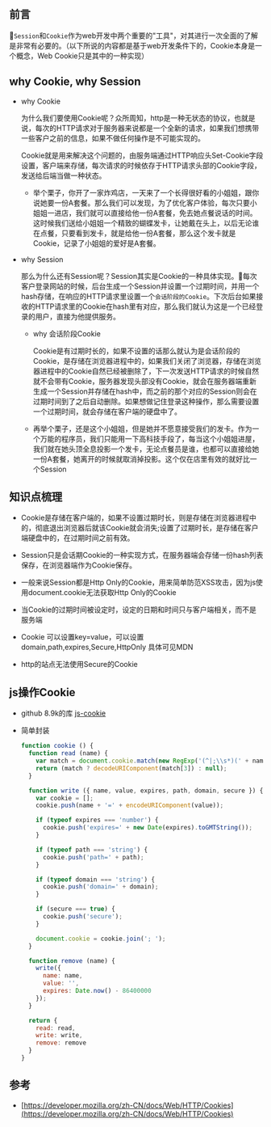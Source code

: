 ## 前言
```Session```和```Cookie```作为web开发中两个重要的"工具"，对其进行一次全面的了解是非常有必要的。（以下所说的内容都是基于web开发条件下的，Cookie本身是一个概念，Web Cookie只是其中的一种实现）

## why Cookie, why Session

- why Cookie

  为什么我们要使用Cookie呢？众所周知，http是一种无状态的协议，也就是说，每次的HTTP请求对于服务器来说都是一个全新的请求，如果我们想携带一些客户之前的信息，如果不做任何操作是不可能实现的。

  Cookie就是用来解决这个问题的，由服务端通过HTTP响应头Set-Cookie字段设置，客户端来存储，每次请求的时候依存于HTTP请求头部的Cookie字段，发送给后端当做一种状态。

  - 举个栗子，你开了一家炸鸡店，一天来了一个长得很好看的小姐姐，跟你说她要一份A套餐。那么我们可以发现，为了优化客户体验，每次只要小姐姐一进店，我们就可以直接给他一份A套餐，免去她点餐说话的时间。这时候我们送给小姐姐一个精致的蝴蝶发卡，让她戴在头上，以后无论谁在点餐，只要看到发卡，就是给他一份A套餐，那么这个发卡就是Cookie，记录了小姐姐的爱好是A套餐。

- why Session

  那么为什么还有Session呢？Session其实是Cookie的一种具体实现。每次客户登录网站的时候，后台生成一个Session并设置一个过期时间，并用一个hash存储，在响应的HTTP请求里设置一个```会话阶段的Cookie```。下次后台如果接收的HTTP请求里的Cookie在hash里有对应，那么我们就认为这是一个已经登录的用户，直接为他提供服务。

  - why 会话阶段Cookie

    Cookie是有过期时长的，如果不设置的话那么就认为是会话阶段的Cookie，是存储在浏览器进程中的，如果我们关闭了浏览器，存储在浏览器进程中的Cookie自然已经被删除了，下一次发送HTTP请求的时候自然就不会带有Cookie，服务器发现头部没有Cookie，就会在服务器端重新生成一个Session并存储在hash中，而之前的那个对应的Session则会在过期时间到了之后自动删除。如果想做记住登录这种操作，那么需要设置一个过期时间，就会存储在客户端的硬盘中了。

  - 再举个栗子，还是这个小姐姐，但是她并不愿意接受我们的发卡。作为一个万能的程序员，我们只能用一下高科技手段了，每当这个小姐姐进屋，我们就在她头顶全息投影一个发卡，无论点餐员是谁，也都可以直接给她一份A套餐，她离开的时候就取消掉投影。这个仅在店里有效的就好比一个Session


##  知识点梳理

  - Cookie是存储在客户端的，如果不设置过期时长，则是存储在浏览器进程中的，彻底退出浏览器后就该Cookie就会消失;设置了过期时长，是存储在客户端硬盘中的，在过期时间之前有效。

  - Session只是会话期Cookie的一种实现方式，在服务器端会存储一份hash列表保存，在浏览器端作为Cookie保存。

  - 一般来说Session都是Http Only的Cookie，用来简单防范XSS攻击，因为js使用document.cookie无法获取Http Only的Cookie

  - 当Cookie的过期时间被设定时，设定的日期和时间只与客户端相关，而不是服务端

  - Cookie 可以设置key=value，可以设置domain,path,expires,Secure,HttpOnly 具体可见MDN

  - http的站点无法使用Secure的Cookie

##  js操作Cookie

  - github 8.9k的库 [js-cookie](https://github.com/js-cookie/js-cookie)

  - 简单封装
    ```javascript
    function cookie () {
      function read (name) {
        var match = document.cookie.match(new RegExp('(^|;\\s*)(' + name + ')=([^;]*)'));
        return (match ? decodeURIComponent(match[3]) : null);
      }

      function write ({ name, value, expires, path, domain, secure }) {
        var cookie = [];
        cookie.push(name + '=' + encodeURIComponent(value));

        if (typeof expires === 'number') {
          cookie.push('expires=' + new Date(expires).toGMTString());
        }

        if (typeof path === 'string') {
          cookie.push('path=' + path);
        }

        if (typeof domain === 'string') {
          cookie.push('domain=' + domain);
        }

        if (secure === true) {
          cookie.push('secure');
        }

        document.cookie = cookie.join('; ');
      }

      function remove (name) {
        write({
          name: name,
          value: '',
          expires: Date.now() - 86400000
        });
      }

      return {
        read: read,
        write: write,
        remove: remove
      }
    }

    ```

##  参考
  - [https://developer.mozilla.org/zh-CN/docs/Web/HTTP/Cookies](https://developer.mozilla.org/zh-CN/docs/Web/HTTP/Cookies)
